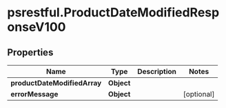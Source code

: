 # psrestful.ProductDateModifiedResponseV100

## Properties
Name | Type | Description | Notes
------------ | ------------- | ------------- | -------------
**productDateModifiedArray** | **Object** |  | 
**errorMessage** | **Object** |  | [optional] 
